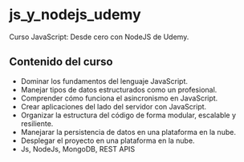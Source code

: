 # js_y_nodejs_udemy

Curso JavaScript: Desde cero con NodeJS de Udemy.

## Contenido del curso

- Dominar los fundamentos del lenguaje JavaScript.
- Manejar tipos de datos estructurados como un profesional.
- Comprender cómo funciona el asincronismo en JavaScript.
- Crear aplicaciones del lado del servidor con JavaScript.
- Organizar la estructura del código de forma modular, escalable y resiliente.
- Manejarar la persistencia de datos en una plataforma en la nube.
- Desplegar el proyecto en una plataforma en la nube.
- Js, NodeJs, MongoDB, REST APIS

